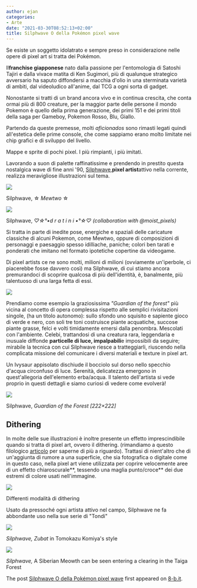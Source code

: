 ```yaml
---
author: ejan
categories:
- Arte
date: "2021-03-30T08:52:13+02:00"
title: Silphwave O della Pokémon pixel wave
---
```


Se esiste un soggetto idolatrato e sempre preso in considerazione nelle opere di pixel art si tratta dei Pokémon.

Il**franchise giapponese** nato dalla passione per l'entomologia di Satoshi Tajiri e dalla vivace matita di Ken Sugimori, più di qualunque strategico avversario ha saputo diffondersi a macchia d'olio in una sterminata varietà di ambiti, dal videoludico all'anime, dal TCG a ogni sorta di gadget.

Nonostante si tratti di un brand ancora vivo e in continua crescita, che conta ormai più di 800 creature, per la maggior parte delle persone il mondo Pokemon è quello della prima generazione, dei primi 151 e dei primi titoli della saga per Gameboy, Pokemon Rosso, Blu, Giallo.

Partendo da queste premesse, molti *aficionados* sono rimasti legati quindi all'estetica delle prime console, che come sappiamo erano molto limitate nei chip grafici e di sviluppo del livello.

Mappe e sprite di pochi pixel. I più rimpianti, i più imitati.

Lavorando a suon di palette raffinatissime e prendendo in prestito questa nostalgica wave di fine anni '90, [Silphwave,](https://www.instagram.com/silphwave/)**pixel artist**attivo nella corrente, realizza meravigliose illustrazioni sul tema.

![](https://www.8-b.it/wp-content/uploads/2021/03/89836973_2520251214881602_2185302125958068056_n1-600x600.jpg)

Silphwave, ☆ *Mewtwo* ☆

![](https://www.8-b.it/wp-content/uploads/2021/03/83116055_653696425374959_5071781038905073895_n-600x600.jpg)

Silphwave, *♡☆°•d r a t i n i •°☆♡ (collaboration with @moist\_pixels)*

Si tratta in parte di inedite pose, energiche e spaziali delle caricature classiche di alcuni Pokemon, come Mewtwo, oppure di composizioni di personaggi e paesaggio spesso idilliache, paniche; colori ben tarati e ponderati che imitano nel formato ipotetiche copertine da videogame.

Di pixel artists ce ne sono molti, milioni di milioni (ovviamente un'iperbole, ci piacerebbe fosse davvero così) ma Silphwave, di cui stiamo ancora premurandoci di scoprire qualcosa di più dell'identità, è, banalmente, più talentuoso di una larga fetta di essi.

![](https://www.8-b.it/wp-content/uploads/2021/03/87420423_130413581829460_6114468627804309889_n-600x600.jpg)

Prendiamo come esempio la graziosissima *"Guardian of the forest"* più vicina al concetto di opera complessa rispetto alle semplici rivisitazioni singole, (ha un titolo autonomo): sullo sfondo uno squisito e sapiente gioco di verde e nero, con soli tre toni costruisce piante acquatiche, succose piante grasse, felci e volti timidamente emersi dalla penombra. Mescolati con l'ambiente. Celebi, trattandosi di una creatura rara, leggendaria e inusuale diffonde **particelle di luce, impalpabili**e impossibili da seguire; mirabile la tecnica con cui Silphwave riesce a tratteggiarli, riuscendo nella complicata missione del comunicare i diversi materiali e texture in pixel art.

Un Ivysaur appisolato dischiude il bocciolo sul dorso nello specchio d'acqua circonfuso di luce. Serenità, delicatezza emergono in quest'allegoria dell'elemento erba/acqua. Il talento dell'artista si vede proprio in questi dettagli e siamo curiosi di vedere come evolverà!

![](https://www.8-b.it/wp-content/uploads/2021/03/84872190_2649698191795111_618428861204199731_n-600x600.jpg)

Silphwave, *Guardian of the Forest [222×222]*

Dithering
---------

In molte delle sue illustrazioni è inoltre presente un effetto imprescindibile quando si tratta di pixel art, ovvero il dithering. (rimandiamo a questo filologico [articolo](https://leganerd.com/2016/04/06/dithering/) per saperne di più a riguardo). Trattasi di nient'altro che di un'aggiunta di rumore a una superficie, che sia fotografica o digitale come in questo caso, nella pixel art viene utilizzata per coprire velocemente aree di un effetto chiaroscurale**, tessendo una maglia punto/croce** dei due estremi di colore usati nell'immagine.

![](https://www.8-b.it/wp-content/uploads/2021/03/Dithering_algorithms.png)

Differenti modalità di dithering

Usato da pressoché ogni artista attivo nel campo, Silphwave ne fa abbondante uso nella sue serie di "Tondi"

![](https://www.8-b.it/wp-content/uploads/2021/03/67384070_2400746070208381_2770165068874922172_n1-600x600.jpg)

*Silphwave, Zubat* in Tomokazu Komiya's style

![](https://www.8-b.it/wp-content/uploads/2021/03/71716141_687828881715486_3329330189630071699_n-600x600.jpg)

*Silphwave,* A Siberian Meowth can be seen entering a clearing in the Taiga Forest

The post [Silphwave O della Pokémon pixel wave](https://www.8-b.it/2021/03/silphwave-o-della-pokemon-pixel-wave/) first appeared on [8-b.it](https://www.8-b.it).